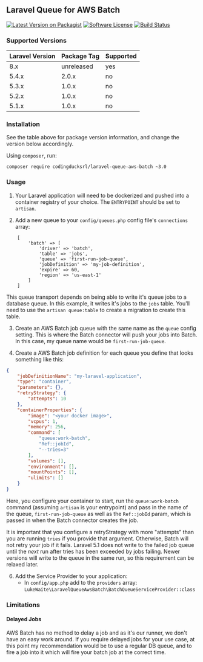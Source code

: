 ## Laravel Queue for AWS Batch

[![Latest Version on Packagist][ico-version]][link-packagist]
[![Software License][ico-license]](LICENSE.md)
[![Build Status][ico-github]][link-github]

### Supported Versions
| Laravel Version | Package Tag | Supported |
|-----------------|-------------|-----------|
| 8.x   | unreleased  | yes       |
| 5.4.x | 2.0.x       | no        |
| 5.3.x | 1.0.x       | no        |
| 5.2.x | 1.0.x       | no        |
| 5.1.x | 1.0.x       | no        |

### Installation
See the table above for package version information, and change the version below accordingly.

Using `composer`, run:

    composer require codingducksrl/laravel-queue-aws-batch ~3.0


### Usage
1. Your Laravel application will need to be dockerized and pushed into a container registry of your choice. The `ENTRYPOINT`
   should be set to `artisan`. 

2. Add a new queue to your `config/queues.php` config file's `connections` array:
```
    [
        'batch' => [
            'driver' => 'batch',
            'table' => 'jobs',
            'queue' => 'first-run-job-queue',
            'jobDefinition' => 'my-job-definition',
            'expire' => 60,
            'region' => 'us-east-1'
        ]
    ]
```
This queue transport depends on being able to write it's queue jobs to a database queue. In this example, it writes it's
jobs to the `jobs` table. You'll need to use the `artisan queue:table` to create a migration to create this table.

3. Create an AWS Batch job queue with the same name as the `queue` config setting. This is where the Batch connector
will push your jobs into Batch. In this case, my queue name would be `first-run-job-queue`.

4. Create a AWS Batch job definition for each queue you define that looks something like this:
```json
{
    "jobDefinitionName": "my-laravel-application",
    "type": "container",
    "parameters": {},
    "retryStrategy": {
        "attempts": 10
    },
    "containerProperties": {
        "image": "<your docker image>",
        "vcpus": 1,
        "memory": 256,
        "command": [
            "queue:work-batch",
            "Ref::jobId",
            "--tries=3"
        ],
        "volumes": [],
        "environment": [],
        "mountPoints": [],
        "ulimits": []
    }
}
```
Here, you configure your container to start, run the `queue:work-batch` command (assuming `artisan` is your entrypoint)
and pass in the name of the queue, `first-run-job-queue` as well as the `Ref::jobId` param, which is passed in when
the Batch connector creates the job.

It is important that you configure a retryStrategy with more "attempts" than you are running `tries` if you provide that
argument. Otherwise, Batch will not retry your job if it fails. Laravel 5.1 does not write to the failed job queue until
the _next_ run after tries has been exceeded by jobs failing. Newer versions will write to the queue in the same run, so
this requirement can be relaxed later.

6. Add the Service Provider to your application:
    * In `config/app.php` add to the `providers` array: `LukeWaite\LaravelQueueAwsBatch\BatchQueueServiceProvider::class`
    
    
### Limitations

#### Delayed Jobs
AWS Batch has no method to delay a job and as it's our runner, we don't have an easy work around. If you require delayed
jobs for your use case, at this point my recommendation would be to use a regular DB queue, and to fire a job into it
which will fire your batch job at the correct time.

[ico-version]: https://img.shields.io/packagist/v/codingducksrl/laravel-queue-aws-batch.svg?style=flat-square
[ico-license]: https://img.shields.io/badge/license-MIT-brightgreen.svg?style=flat-square
[ico-github]: https://img.shields.io/github/workflow/status/codingducksrl/laravel-queue-aws-batch/Tests/main.svg?style=flat-square

[link-packagist]: https://packagist.org/packages/codingducksrl/laravel-queue-aws-batch
[link-github]: https://github.com/codingducksrl/laravel-queue-aws-batch/actions/workflows/tests.yml?query=branch%3Amain++
